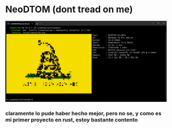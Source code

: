 # NeoDTOM (dont tread on me)
![alt text](image.png)
### claramente lo pude haber hecho mejor, pero no se, y como es mi primer proyecto en rust, estoy bastante contento